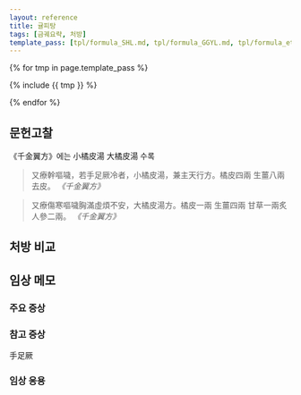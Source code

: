 ```yaml
---
layout: reference
title: 귤피탕
tags: [금궤요략, 처방]
template_pass: [tpl/formula_SHL.md, tpl/formula_GGYL.md, tpl/formula_etc.md]
---
```


{% for tmp in page.template_pass %}

{% include {{ tmp }} %}

{% endfor %}


## 문헌고찰

《千金翼方》에는 小橘皮湯 大橘皮湯 수록

> 又療幹嘔噦，若手足厥冷者，小橘皮湯，兼主天行方。橘皮四兩 生薑八兩去皮。 _《千金翼方》_

> 又療傷寒嘔噦胸滿虛煩不安，大橘皮湯方。橘皮一兩 生薑四兩 甘草一兩炙 人參二兩。 _《千金翼方》_


## 처방 비교



## 임상 메모




### 주요 증상



### 참고 증상

手足厥

### 임상 응용
